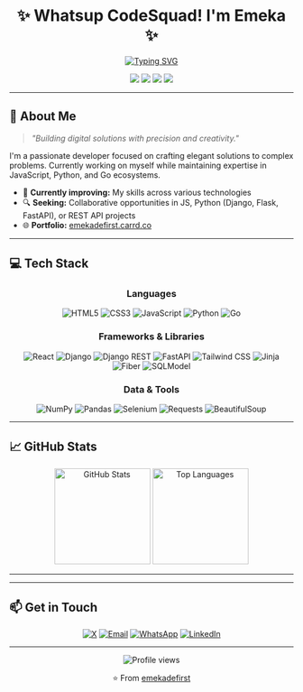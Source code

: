 <div align="center">

# ✨ Whatsup CodeSquad! I'm Emeka ✨

[![Typing SVG](https://readme-typing-svg.herokuapp.com?font=Fira+Code&size=24&duration=3000&pause=1000&color=6A5ACD&center=true&vCenter=true&width=435&lines=Full-Stack+Developer;API+Architect;Problem+Solver;Open-Source+Enthusiast)](https://git.io/typing-svg)

[<img src="https://img.shields.io/badge/Portfolio-FF5722?style=for-the-badge&logo=todoist&logoColor=white" />](https://emekadefirst.carrd.co) 
[<img src="https://img.shields.io/badge/GitHub-100000?style=for-the-badge&logo=github&logoColor=white" />](https://github.com/emekadefirst) 
[<img src="https://img.shields.io/badge/YouTube-FF0000?style=for-the-badge&logo=youtube&logoColor=white" />](https://www.youtube.com/channel/UC6VnUdz-CqvH72XD8xhVEmA)
[<img src="https://img.shields.io/badge/LinkedIn-0077B5?style=for-the-badge&logo=linkedin&logoColor=white" />](https://www.linkedin.com/in/victorhibuogwu33/)

</div>

---

## 🚀 About Me 

> *"Building digital solutions with precision and creativity."*

I'm a passionate developer focused on crafting elegant solutions to complex problems. Currently working on myself while maintaining expertise in JavaScript, Python, and Go ecosystems.

- 🌱 **Currently improving:** My skills across various technologies
- 🔍 **Seeking:** Collaborative opportunities in JS, Python (Django, Flask, FastAPI), or REST API projects
- 🌐 **Portfolio:** [emekadefirst.carrd.co](https://emekadefirst.carrd.co)

---

## 💻 Tech Stack

<div align="center">

### Languages
![HTML5](https://img.shields.io/badge/HTML5-E34F26?style=for-the-badge&logo=html5&logoColor=white)
![CSS3](https://img.shields.io/badge/CSS3-1572B6?style=for-the-badge&logo=css3&logoColor=white)
![JavaScript](https://img.shields.io/badge/JavaScript-F7DF1E?style=for-the-badge&logo=javascript&logoColor=black)
![Python](https://img.shields.io/badge/Python-3776AB?style=for-the-badge&logo=python&logoColor=white)
![Go](https://img.shields.io/badge/Go-00ADD8?style=for-the-badge&logo=go&logoColor=white)

### Frameworks & Libraries
![React](https://img.shields.io/badge/React-20232A?style=for-the-badge&logo=react&logoColor=61DAFB)
![Django](https://img.shields.io/badge/Django-092E20?style=for-the-badge&logo=django&logoColor=white)
![Django REST](https://img.shields.io/badge/Django_REST-ff1709?style=for-the-badge&logo=django&logoColor=white)
![FastAPI](https://img.shields.io/badge/FastAPI-009688?style=for-the-badge&logo=fastapi&logoColor=white)
![Tailwind CSS](https://img.shields.io/badge/Tailwind_CSS-38B2AC?style=for-the-badge&logo=tailwind-css&logoColor=white)
![Jinja](https://img.shields.io/badge/Jinja-B41717?style=for-the-badge&logo=jinja&logoColor=white)
![Fiber](https://img.shields.io/badge/Fiber-00ADD8?style=for-the-badge&logo=go&logoColor=white)
![SQLModel](https://img.shields.io/badge/SQLModel-3776AB?style=for-the-badge&logo=python&logoColor=white)

### Data & Tools
![NumPy](https://img.shields.io/badge/Numpy-013243?style=for-the-badge&logo=numpy&logoColor=white)
![Pandas](https://img.shields.io/badge/Pandas-150458?style=for-the-badge&logo=pandas&logoColor=white)
![Selenium](https://img.shields.io/badge/Selenium-43B02A?style=for-the-badge&logo=selenium&logoColor=white)
![Requests](https://img.shields.io/badge/Requests-2CA5E0?style=for-the-badge&logo=python&logoColor=white)
![BeautifulSoup](https://img.shields.io/badge/BeautifulSoup-3776AB?style=for-the-badge&logo=python&logoColor=white)

</div>

---

## 📈 GitHub Stats

<div align="center">
  <img src="https://github-readme-stats.vercel.app/api?username=emekadefirst&show_icons=true&theme=tokyonight" alt="GitHub Stats" height="170"/>
  <img src="https://github-readme-stats.vercel.app/api/top-langs/?username=emekadefirst&layout=compact&theme=tokyonight" alt="Top Languages" height="170"/>
</div>

---

---

## 📫 Get in Touch

<div align="center">

[![X](https://img.shields.io/badge/X-000000?style=for-the-badge&logo=x&logoColor=white)](https://x.com/Vikchukwuemeka)
[![Email](https://img.shields.io/badge/Email-emekadefirst@gmail.com-D14836?style=for-the-badge&logo=gmail&logoColor=white)](mailto:emekadefirst@gmail.com)
[![WhatsApp](https://img.shields.io/badge/WhatsApp-25D366?style=for-the-badge&logo=whatsapp&logoColor=white)](https://wa.me/+2348148374084)
[![LinkedIn](https://img.shields.io/badge/LinkedIn-victorhibuogwu33-0077B5?style=for-the-badge&logo=linkedin&logoColor=white)](https://www.linkedin.com/in/victorhibuogwu33/)

</div>

---

<div align="center">

![Profile views](https://komarev.com/ghpvc/?username=emekadefirst&color=blueviolet&style=flat-square)

⭐️ From [emekadefirst](https://github.com/emekadefirst)

</div>
